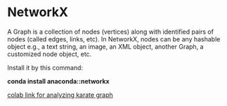 
# NetworkX
A Graph is a collection of nodes (vertices) along with identified pairs of nodes (called edges, links, etc). In NetworkX, nodes can be any hashable object e.g., a text string, an image, an XML object, another Graph, a customized node object, etc.

Install it by this command:

<b>conda install anaconda::networkx</b>

[colab link for analyzing karate graph](https://colab.research.google.com/drive/1LDd3Uf1ZpohxyfE2C-noYCHAnwUl6KXa?usp=sharing)


